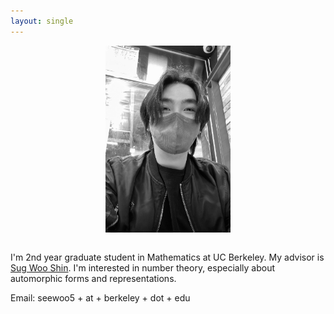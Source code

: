 ```yaml
---
layout: single
---
```


<div style="text-align: center; margin-bottom: 2em"><img src="assets/profile.jpeg" width="200"/></div>


I'm 2nd year graduate student in Mathematics at UC Berkeley. My advisor is [Sug Woo Shin](https://math.berkeley.edu/~swshin/).
I'm interested in number theory, especially about automorphic forms and representations.

Email: seewoo5 + at + berkeley + dot + edu
